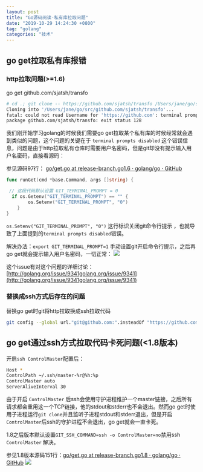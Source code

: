 ```yaml
---
layout: post
title: "Go源码阅读-私有库拉取问题"
date: "2019-10-29 14:24:30 +0800"
tag: "golang"
categories: "技术"
---
```


## go get拉取私有库报错 ##

### http拉取问题(>=1.6) ###

go get github.com/sjatsh/transfo
```bash
# cd .; git clone -- https://github.com/sjatsh/transfo /Users/jane/go/src/github.com/sjatsh/transfo
Cloning into '/Users/jane/go/src/github.com/sjatsh/transfo'...
fatal: could not read Username for 'https://github.com': terminal prompts disabled
package github.com/sjatsh/transfo: exit status 128
```

我们刚开始学习golang的时候我们需要go get拉取某个私有库的时候经常就会遇到类似的问题，这个问题的关键在于 `terminal prompts disabled` 这个错误信息，问题是由于http拉取私有仓库时需要用户名密码，但是git却没有提示输入用户名密码，直接看源码：

参见源码97行：
[go/get.go at release-branch.go1.6 · golang/go · GitHub](https://github.com/golang/go/blob/release-branch.go1.6/src/cmd/go/get.go)
```go
func runGet(cmd *base.Command, args []string) {

 // 这段代码默认设置 GIT_TERMINAL_PROMPT = 0
  if os.Getenv("GIT_TERMINAL_PROMPT") == "" {
		os.Setenv("GIT_TERMINAL_PROMPT", "0")
	}
}
``` 

`os.Setenv("GIT_TERMINAL_PROMPT", "0")` 这行标识关闭git命令行提示 ，也就导致了上面提到的`terminal prompts disabled`错误。


解决办法：`export GIT_TERMINAL_PROMPT=1` 手动设置git开启命令行提示，之后再go get就会提示输入用户名密码，一切正常：
![](https://upload-images.jianshu.io/upload_images/15292980-4359daa479eb71a5.png?imageMogr2/auto-orient/strip%7CimageView2/2/w/1240)

这个issue有对这个问题的详细讨论：[http://golang.org/issue/9341golang.org/issue/9341](http://golang.org/issue/9341golang.org/issue/9341)


### 替换成ssh方式后存在的问题 ###
替换go get时git将http拉取换成ssh拉取代码
```bash
git config --global url."git@github.com:".insteadOf "https://github.com/"
```

## go get通过ssh方式拉取代码卡死问题(<1.8版本) ##

开启`ssh ControlMaster`配置后：
```bash
Host *
ControlPath ~/.ssh/master-%r@%h:%p
ControlMaster auto
ServerAliveInterval 30
```

由于开启 `ControlMaster` 后ssh会使用守护进程维护一个master链接，之后所有请求都会重用这一个TCP链接，他的stdout和stderr也不会退出。然而go get时使用子进程运行`git clone`并且监听子进程stdout和stderr退出，但是开启`ControlMaster`后ssh的守护进程不会退出，go get就会一直卡死。

1.8之后版本默认设置`GIT_SSH_COMMAND=ssh -o ControlMaster=no`禁用ssh `ControlMaster` 解决。

参见1.8版本源码151行：[go/get.go at release-branch.go1.8 · golang/go · GitHub](https://github.com/golang/go/blob/release-branch.go1.8/src/cmd/go/get.go)
![](https://upload-images.jianshu.io/upload_images/15292980-2d54d2a49a7b6582.png?imageMogr2/auto-orient/strip%7CimageView2/2/w/1240)
